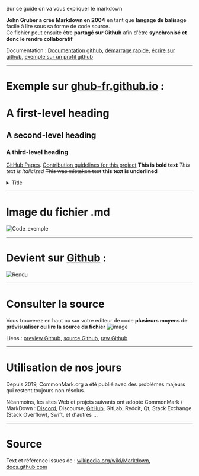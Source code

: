 Sur ce guide on va vous expliquer le markdown

**John Gruber a créé Markdown en 2004** en tant que **langage de balisage** facile à lire sous sa forme de code source.  
Ce fichier peut ensuite être **partagé sur Github** afin d'être **synchronisé et donc le rendre collaboratif**

Documentation : [Documentation github](https://docs.github.com/fr/get-started/writing-on-github/getting-started-with-writing-and-formatting-on-github/basic-writing-and-formatting-syntax), [démarrage rapide](https://docs.github.com/en/get-started/writing-on-github/getting-started-with-writing-and-formatting-on-github/quickstart-for-writing-on-github), [écrire sur github](https://docs.github.com/fr/get-started/writing-on-github), [exemple sur un profil github](https://docs.github.com/en/account-and-profile/setting-up-and-managing-your-github-profile/customizing-your-profile/managing-your-profile-readme)

---

# Exemple sur [ghub-fr.github.io](https://ghub-fr.github.io/cours/markdown) : 
# A first-level heading
## A second-level heading
### A third-level heading
[GitHub Pages](https://pages.github.com/).
[Contribution guidelines for this project](docs/CONTRIBUTING.md)
**This is bold text**
*This text is italicized*
~~This was mistaken text~~
__this text is underlined__
<details>
<summary>Title</summary>
**text exemple**
</details>

---

# Image du fichier .md
![Code_exemple](https://github.com/GHub-fr/.github/assets/84735589/7e0158fa-4d21-49ab-994a-776103dc66bd)

---

# Devient sur [Github](https://github.com) :
![Rendu](https://github.com/GHub-fr/.github/assets/84735589/b73d3c31-e47e-4b82-b645-bda036d4c99b)

---

# Consulter la source
Vous trouverez en haut ou sur votre editeur de code **plusieurs moyens de prévisualiser ou lire la source du fichier**
![image](https://github.com/GHub-fr/.github/assets/84735589/47a78dbd-9f2d-4bfc-8d8d-71384c48c0f4)

Liens : [preview Github](https://github.com/GHub-fr/.github/blob/main/note/Github/Markdown/Learning.md), [source Github](https://github.com/GHub-fr/.github/blob/main/note/Github/Markdown/Learning.md?plain=1), [raw Github](https://raw.githubusercontent.com/GHub-fr/.github/main/note/Github/Markdown/Learning.md)

---

# Utilisation de nos jours
Depuis 2019, CommonMark.org a été publié avec des problèmes majeurs qui restent toujours non résolus.

Néanmoins, les sites Web et projets suivants ont adopté CommonMark / MarkDown : [Discord](https://support.discord.com/hc/en-us/articles/210298617-Markdown-Text-101-Chat-Formatting-Bold-Italic-Underline-), Discourse, [GitHub](https://docs.github.com/fr/get-started/writing-on-github/getting-started-with-writing-and-formatting-on-github/basic-writing-and-formatting-syntax), GitLab, Reddit, Qt, Stack Exchange (Stack Overflow), Swift, et d'autres ...

---

# Source
Text et référence issues de : [wikipedia.org/wiki/Markdown](https://en.wikipedia.org/wiki/Markdown), [docs.github.com](https://docs.github.com/)
